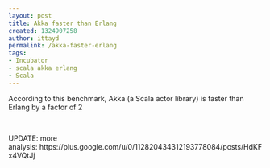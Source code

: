 ```yaml
---
layout: post
title: Akka faster than Erlang
created: 1324907258
author: ittayd
permalink: /akka-faster-erlang
tags:
- Incubator
- scala akka erlang
- Scala
---
```

<p>According to this benchmark, Akka (a Scala actor library)&nbsp;is faster than Erlang by a factor of 2</p>
<p>&nbsp;</p>
<p>UPDATE:&nbsp;more analysis:&nbsp;https://plus.google.com/u/0/112820434312193778084/posts/HdKFx4VQtJj</p>
